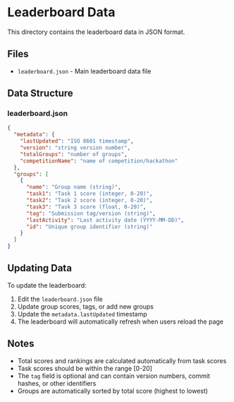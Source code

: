 # Leaderboard Data

This directory contains the leaderboard data in JSON format.

## Files

- `leaderboard.json` - Main leaderboard data file

## Data Structure

### leaderboard.json

```json
{
  "metadata": {
    "lastUpdated": "ISO 8601 timestamp",
    "version": "string version number",
    "totalGroups": "number of groups",
    "competitionName": "name of competition/hackathon"
  },
  "groups": [
    {
      "name": "Group name (string)",
      "task1": "Task 1 score (integer, 0-20)",
      "task2": "Task 2 score (integer, 0-20)", 
      "task3": "Task 3 score (float, 0-20)",
      "tag": "Submission tag/version (string)",
      "lastActivity": "Last activity date (YYYY-MM-DD)",
      "id": "Unique group identifier (string)"
    }
  ]
}
```

## Updating Data

To update the leaderboard:

1. Edit the `leaderboard.json` file
2. Update group scores, tags, or add new groups
3. Update the `metadata.lastUpdated` timestamp
4. The leaderboard will automatically refresh when users reload the page

## Notes

- Total scores and rankings are calculated automatically from task scores
- Task scores should be within the range [0-20]
- The `tag` field is optional and can contain version numbers, commit hashes, or other identifiers
- Groups are automatically sorted by total score (highest to lowest)
